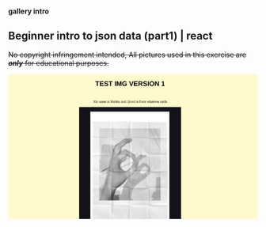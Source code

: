 #### gallery intro

## Beginner intro to json data (part1) | react

~~No copyright infringement intended, All pictures used in this exercise are **_only_** for educational purposes.~~

![preview](./public/img/1b.jpg)

